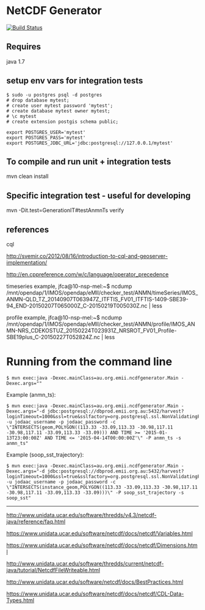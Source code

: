 # NetCDF Generator

[![Build Status](https://travis-ci.org/aodn/ncdfgenerator.png?branch=master)](https://travis-ci.org/aodn/ncdfgenerator.png)

## Requires
java 1.7

## setup env vars for integration tests

    $ sudo -u postgres psql -d postgres
    # drop database mytest;
    # create user mytest password 'mytest';
    # create database mytest owner mytest;
    # \c mytest
    # create extension postgis schema public;

    export POSTGRES_USER='mytest'
    export POSTGRES_PASS='mytest'
    export POSTGRES_JDBC_URL='jdbc:postgresql://127.0.0.1/mytest'

## To compile and run unit + integration tests
mvn clean install

## Specific integration test - useful for developing
mvn -Dit.test=GenerationIT#testAnmnTs verify

## references

cql

http://svemir.co/2012/08/16/introduction-to-cql-and-geoserver-implementation/

http://en.cppreference.com/w/c/language/operator_precedence


timeseries example,
jfca@10-nsp-mel:~$ ncdump  /mnt/opendap/1/IMOS/opendap/eMII/checker_test/ANMN/timeSeries/IMOS_ANMN-QLD_TZ_20140907T063947Z_ITFTIS_FV01_ITFTIS-1409-SBE39-94_END-20150207T065000Z_C-20150219T005030Z.nc | less

profile example,
jfca@10-nsp-mel:~$ ncdump /mnt/opendap/1/IMOS/opendap/eMII/checker_test/ANMN/profile/IMOS_ANMN-NRS_CDEKOSTUZ_20150224T023931Z_NRSROT_FV01_Profile-SBE19plus_C-20150227T052824Z.nc  | less

# Running from the command line

```
$ mvn exec:java -Dexec.mainClass=au.org.emii.ncdfgenerator.Main -Dexec.args=""
```

Example (anmn_ts):
```
$ mvn exec:java -Dexec.mainClass=au.org.emii.ncdfgenerator.Main -Dexec.args="-d jdbc:postgresql://dbprod.emii.org.au:5432/harvest?loginTimeout=1000&ssl=true&sslfactory=org.postgresql.ssl.NonValidatingFactory -u jodaac_username -p jodaac_password -c \"INTERSECTS(geom,POLYGON((113.33 -33.09,113.33 -30.98,117.11 -30.98,117.11 -33.09,113.33 -33.09))) AND TIME >= '2015-01-13T23:00:00Z' AND TIME <= '2015-04-14T00:00:00Z'\" -P anmn_ts -s anmn_ts"
```

Example (soop_sst_trajectory):
```
$ mvn exec:java -Dexec.mainClass=au.org.emii.ncdfgenerator.Main -Dexec.args="-d jdbc:postgresql://dbprod.emii.org.au:5432/harvest?loginTimeout=1000&ssl=true&sslfactory=org.postgresql.ssl.NonValidatingFactory -u jodaac_username -p jodaac_password -c \"INTERSECTS(instance_geom,POLYGON((113.33 -33.09,113.33 -30.98,117.11 -30.98,117.11 -33.09,113.33 -33.09)))\" -P soop_sst_trajectory -s soop_sst"
```

----

http://www.unidata.ucar.edu/software/thredds/v4.3/netcdf-java/reference/faq.html

https://www.unidata.ucar.edu/software/netcdf/docs/netcdf/Variables.html

https://www.unidata.ucar.edu/software/netcdf/docs/netcdf/Dimensions.html

http://www.unidata.ucar.edu/software/thredds/current/netcdf-java/tutorial/NetcdfFileWriteable.html

http://www.unidata.ucar.edu/software/netcdf/docs/BestPractices.html

https://www.unidata.ucar.edu/software/netcdf/docs/netcdf/CDL-Data-Types.html

